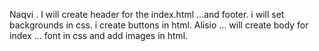 Naqvi . I will create header for the index.html ...and footer.
i will set backgrounds in css. 
i create buttons in html. 
Alisio ... will create body for index ... font in css and add images in html.
